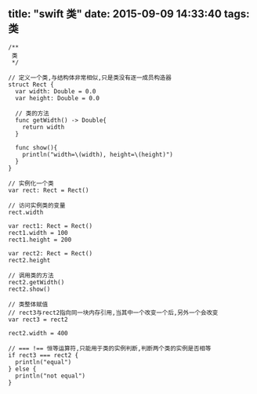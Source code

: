 title: "swift 类"
date: 2015-09-09 14:33:40
tags: 类
---
  
    /**
     类
     */

    // 定义一个类,与结构体非常相似,只是类没有逐一成员构造器
    struct Rect {
      var width: Double = 0.0
      var height: Double = 0.0
      
      // 类的方法
      func getWidth() -> Double{
        return width
      }
      
      func show(){
        println("width=\(width), height=\(height)")
      }
    }

    // 实例化一个类
    var rect: Rect = Rect()

    // 访问实例类的变量
    rect.width

    var rect1: Rect = Rect()
    rect1.width = 100
    rect1.height = 200

    var rect2: Rect = Rect()
    rect2.height

    // 调用类的方法
    rect2.getWidth()
    rect2.show()

    // 类整体赋值
    // rect3与rect2指向同一块内存引用,当其中一个改变一个后,另外一个会改变
    var rect3 = rect2

    rect2.width = 400

    // === !== 恒等运算符,只能用于类的实例判断,判断两个类的实例是否相等
    if rect3 === rect2 {
      println("equal")
    } else {
      println("not equal")
    }